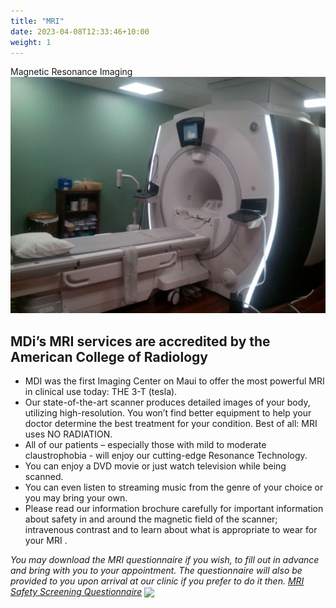 ```yaml
---
title: "MRI"
date: 2023-04-08T12:33:46+10:00
weight: 1
---
```


Magnetic Resonance Imaging
![MRI](/images/mri.jpg)
## MDi’s MRI services are accredited by the American College of Radiology

- MDI was the first Imaging Center on Maui to offer the most powerful MRI in clinical use today: THE 3-T (tesla). 
- Our state-of-the-art scanner produces detailed images of your body, utilizing high-resolution. You won’t find better equipment to help your doctor determine the best treatment for your condition. Best of all: MRI uses NO RADIATION. 
- All of our patients – especially those with mild to moderate claustrophobia - will enjoy our cutting-edge Resonance Technology. 
- You can enjoy a DVD movie or just watch television while being scanned. 
- You can even listen to streaming music from the genre of your choice or you may bring your own. 
- Please read our information brochure carefully for important information about safety in and around the magnetic field of the scanner; intravenous contrast and to learn about what is appropriate to wear for your MRI .

*You may download the MRI questionnaire if you wish, to fill out in advance and bring with you to your appointment. The questionnaire will also be provided to you upon arrival at our clinic if you prefer to do it then. [MRI Safety Screening Questionnaire](/assets/MRI-Patient-Questionaire.pdf)*
<img align="center" src="/assets/mri.jpg">
